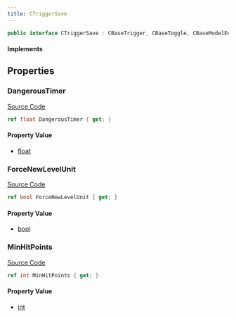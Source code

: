 ```yaml
---
title: CTriggerSave
---
```


```csharp
public interface CTriggerSave : CBaseTrigger, CBaseToggle, CBaseModelEntity, CBaseEntity, CEntityInstance, ISchemaClass<CEntityInstance>, ISchemaClass<CBaseEntity>, ISchemaClass<CBaseModelEntity>, ISchemaClass<CBaseToggle>, ISchemaClass<CBaseTrigger>, ISchemaClass<CTriggerSave>, ISchemaField, ISchemaClass, INativeHandle
```

#### Implements

## Properties

### DangerousTimer

[Source Code](https://github.com/swiftly-solution/swiftlys2/blob/beta/managed/src/SwiftlyS2.Generated/Schemas/Interfaces/CTriggerSave.cs#L18)

```csharp
ref float DangerousTimer { get; }
```

#### Property Value

- [float](https://learn.microsoft.com/dotnet/api/system.single)

### ForceNewLevelUnit

[Source Code](https://github.com/swiftly-solution/swiftlys2/blob/beta/managed/src/SwiftlyS2.Generated/Schemas/Interfaces/CTriggerSave.cs#L16)

```csharp
ref bool ForceNewLevelUnit { get; }
```

#### Property Value

- [bool](https://learn.microsoft.com/dotnet/api/system.boolean)

### MinHitPoints

[Source Code](https://github.com/swiftly-solution/swiftlys2/blob/beta/managed/src/SwiftlyS2.Generated/Schemas/Interfaces/CTriggerSave.cs#L20)

```csharp
ref int MinHitPoints { get; }
```

#### Property Value

- [int](https://learn.microsoft.com/dotnet/api/system.int32)

